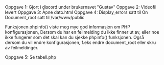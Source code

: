 Oppgave 1:
Gjort i discord under brukernavet "Gustav"
Oppgave 2:
Videofil levert
Oppgave 3:
Åpne dato.html
Oppgave 4:
Display_errors satt til On
Document_root satt til /var/www/public

Funksjonen phpinfo() viste meg mye god informasjon om PHP konfigurasjonen, Dersom du har en feilmelding du ikke finner ut av, eller noe ikke fungerer som det skal kan du sjekke phpinfo() funksjonen. Også dersom du vil endre konfigurasjonen, f.eks endre document_root eller skru av feilmeldinger.

Oppgave 5:
Se tabell.php
